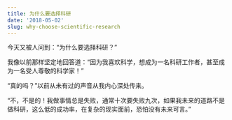 ```yaml
---
title: 为什么要选择科研
date: '2018-05-02'
slug: why-choose-scientific-research
---
```


今天又被人问到：“为什么要选择科研？”

我像以前那样坚定地回答道：“因为我喜欢科学，想成为一名科研工作者，甚至成为一名受人尊敬的科学家！”

“真的吗？”以前从未有过的声音从我内心深处传来。

“不，不是的！我做事情总是失败，通常十次要失败九次，如果我未来的道路不是做科研，这么低的成功率，在复杂的现实面前，恐怕没有未来可言。”
